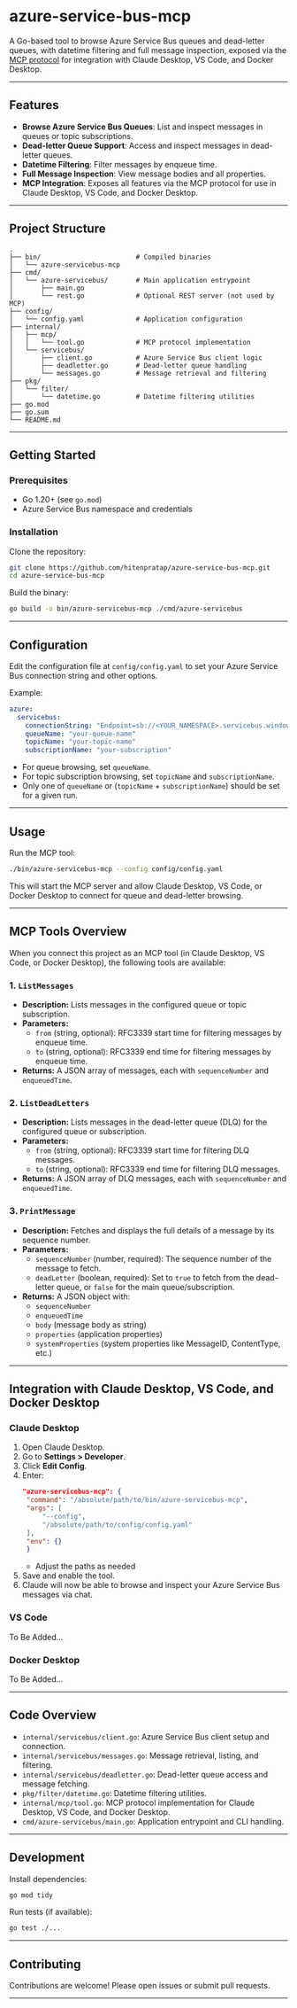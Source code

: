 # azure-service-bus-mcp

A Go-based tool to browse Azure Service Bus queues and dead-letter queues, with datetime filtering and full message inspection, exposed via the [MCP protocol](https://github.com/mark3labs/mcp-go) for integration with Claude Desktop, VS Code, and Docker Desktop.

---

## Features

- **Browse Azure Service Bus Queues**: List and inspect messages in queues or topic subscriptions.
- **Dead-letter Queue Support**: Access and inspect messages in dead-letter queues.
- **Datetime Filtering**: Filter messages by enqueue time.
- **Full Message Inspection**: View message bodies and all properties.
- **MCP Integration**: Exposes all features via the MCP protocol for use in Claude Desktop, VS Code, and Docker Desktop.

---

## Project Structure

```
.
├── bin/                        # Compiled binaries
│   └── azure-servicebus-mcp
├── cmd/
│   └── azure-servicebus/       # Main application entrypoint
│       ├── main.go
│       └── rest.go             # Optional REST server (not used by MCP)
├── config/
│   └── config.yaml             # Application configuration
├── internal/
│   ├── mcp/
│   │   └── tool.go             # MCP protocol implementation
│   └── servicebus/
│       ├── client.go           # Azure Service Bus client logic
│       ├── deadletter.go       # Dead-letter queue handling
│       └── messages.go         # Message retrieval and filtering
├── pkg/
│   └── filter/
│       └── datetime.go         # Datetime filtering utilities
├── go.mod
├── go.sum
└── README.md
```

---

## Getting Started

### Prerequisites

- Go 1.20+ (see `go.mod`)
- Azure Service Bus namespace and credentials

### Installation

Clone the repository:

```sh
git clone https://github.com/hitenpratap/azure-service-bus-mcp.git
cd azure-service-bus-mcp
```

Build the binary:

```sh
go build -o bin/azure-servicebus-mcp ./cmd/azure-servicebus
```

---

## Configuration

Edit the configuration file at `config/config.yaml` to set your Azure Service Bus connection string and other options.

Example:

```yaml
azure:
  servicebus:
    connectionString: "Endpoint=sb://<YOUR_NAMESPACE>.servicebus.windows.net/;SharedAccessKeyName=<KEY_NAME>;SharedAccessKey=<KEY>"
    queueName: "your-queue-name"
    topicName: "your-topic-name"
    subscriptionName: "your-subscription"
```

- For queue browsing, set `queueName`.
- For topic subscription browsing, set `topicName` and `subscriptionName`.
- Only one of `queueName` or (`topicName` + `subscriptionName`) should be set for a given run.

---

## Usage

Run the MCP tool:

```sh
./bin/azure-servicebus-mcp --config config/config.yaml
```

This will start the MCP server and allow Claude Desktop, VS Code, or Docker Desktop to connect for queue and dead-letter browsing.

---

## MCP Tools Overview

When you connect this project as an MCP tool (in Claude Desktop, VS Code, or Docker Desktop), the following tools are available:

### 1. `ListMessages`
- **Description:** Lists messages in the configured queue or topic subscription.
- **Parameters:**
  - `from` (string, optional): RFC3339 start time for filtering messages by enqueue time.
  - `to` (string, optional): RFC3339 end time for filtering messages by enqueue time.
- **Returns:** A JSON array of messages, each with `sequenceNumber` and `enqueuedTime`.

### 2. `ListDeadLetters`
- **Description:** Lists messages in the dead-letter queue (DLQ) for the configured queue or subscription.
- **Parameters:**
  - `from` (string, optional): RFC3339 start time for filtering DLQ messages.
  - `to` (string, optional): RFC3339 end time for filtering DLQ messages.
- **Returns:** A JSON array of DLQ messages, each with `sequenceNumber` and `enqueuedTime`.

### 3. `PrintMessage`
- **Description:** Fetches and displays the full details of a message by its sequence number.
- **Parameters:**
  - `sequenceNumber` (number, required): The sequence number of the message to fetch.
  - `deadLetter` (boolean, required): Set to `true` to fetch from the dead-letter queue, or `false` for the main queue/subscription.
- **Returns:** A JSON object with:
  - `sequenceNumber`
  - `enqueuedTime`
  - `body` (message body as string)
  - `properties` (application properties)
  - `systemProperties` (system properties like MessageID, ContentType, etc.)

---

## Integration with Claude Desktop, VS Code, and Docker Desktop

### Claude Desktop

1. Open Claude Desktop.
2. Go to **Settings > Developer**.
3. Click **Edit Config**.
4. Enter:
   ```json
   "azure-servicebus-mcp": {
    "command": "/absolute/path/to/bin/azure-servicebus-mcp",
    "args": [
        "--config",
        "/absolute/path/to/config/config.yaml"
    ],
    "env": {}
    }
   ```
   - Adjust the paths as needed
5. Save and enable the tool.
6. Claude will now be able to browse and inspect your Azure Service Bus messages via chat.

### VS Code
To Be Added...

### Docker Desktop
To Be Added...

---

## Code Overview

- `internal/servicebus/client.go`: Azure Service Bus client setup and connection.
- `internal/servicebus/messages.go`: Message retrieval, listing, and filtering.
- `internal/servicebus/deadletter.go`: Dead-letter queue access and message fetching.
- `pkg/filter/datetime.go`: Datetime filtering utilities.
- `internal/mcp/tool.go`: MCP protocol implementation for Claude Desktop, VS Code, and Docker Desktop.
- `cmd/azure-servicebus/main.go`: Application entrypoint and CLI handling.

---

## Development

Install dependencies:

```sh
go mod tidy
```

Run tests (if available):

```sh
go test ./...
```

---

## Contributing

Contributions are welcome! Please open issues or submit pull requests.

---
